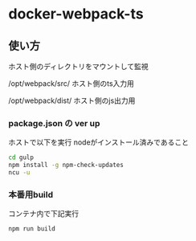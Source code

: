 # docker-webpack-ts

## 使い方

ホスト側のディレクトリをマウントして監視

/opt/webpack/src/ ホスト側のts入力用

/opt/webpack/dist/ ホスト側のjs出力用

### package.json の ver up

ホストで以下を実行 nodeがインストール済みであること

```sh
cd gulp
npm install -g npm-check-updates
ncu -u
```

### 本番用build

コンテナ内で下記実行

```
npm run build
```